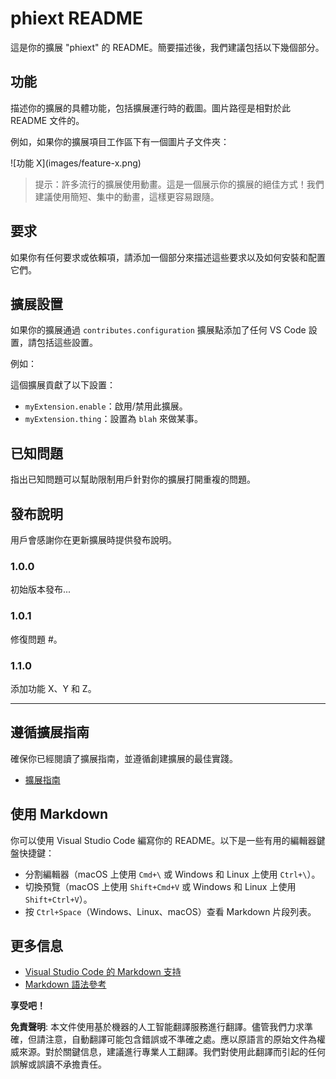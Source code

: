 # phiext README

這是你的擴展 "phiext" 的 README。簡要描述後，我們建議包括以下幾個部分。

## 功能

描述你的擴展的具體功能，包括擴展運行時的截圖。圖片路徑是相對於此 README 文件的。

例如，如果你的擴展項目工作區下有一個圖片子文件夾：

\!\[功能 X\]\(images/feature-x.png\)

> 提示：許多流行的擴展使用動畫。這是一個展示你的擴展的絕佳方式！我們建議使用簡短、集中的動畫，這樣更容易跟隨。

## 要求

如果你有任何要求或依賴項，請添加一個部分來描述這些要求以及如何安裝和配置它們。

## 擴展設置

如果你的擴展通過 `contributes.configuration` 擴展點添加了任何 VS Code 設置，請包括這些設置。

例如：

這個擴展貢獻了以下設置：

* `myExtension.enable`：啟用/禁用此擴展。
* `myExtension.thing`：設置為 `blah` 來做某事。

## 已知問題

指出已知問題可以幫助限制用戶針對你的擴展打開重複的問題。

## 發布說明

用戶會感謝你在更新擴展時提供發布說明。

### 1.0.0

初始版本發布...

### 1.0.1

修復問題 #。

### 1.1.0

添加功能 X、Y 和 Z。

---

## 遵循擴展指南

確保你已經閱讀了擴展指南，並遵循創建擴展的最佳實踐。

* [擴展指南](https://code.visualstudio.com/api/references/extension-guidelines)

## 使用 Markdown

你可以使用 Visual Studio Code 編寫你的 README。以下是一些有用的編輯器鍵盤快捷鍵：

* 分割編輯器（macOS 上使用 `Cmd+\` 或 Windows 和 Linux 上使用 `Ctrl+\`）。
* 切換預覽（macOS 上使用 `Shift+Cmd+V` 或 Windows 和 Linux 上使用 `Shift+Ctrl+V`）。
* 按 `Ctrl+Space`（Windows、Linux、macOS）查看 Markdown 片段列表。

## 更多信息

* [Visual Studio Code 的 Markdown 支持](http://code.visualstudio.com/docs/languages/markdown)
* [Markdown 語法參考](https://help.github.com/articles/markdown-basics/)

**享受吧！**

**免責聲明**:
本文件使用基於機器的人工智能翻譯服務進行翻譯。儘管我們力求準確，但請注意，自動翻譯可能包含錯誤或不準確之處。應以原語言的原始文件為權威來源。對於關鍵信息，建議進行專業人工翻譯。我們對使用此翻譯而引起的任何誤解或誤讀不承擔責任。